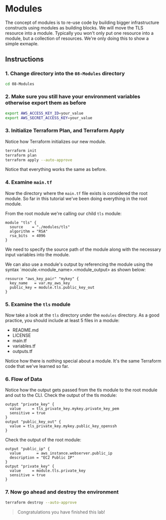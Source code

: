 # Modules

The concept of modules is to re-use code by building bigger infrastructure constructs using modules as building blocks. We will move the TLS resource into a module. Typically you won't only put one resource into a module, but a collection of resources. We're only doing this to show a simple exmaple.

## Instructions

### 1. Change directory into the `08-Modules` directory

```bash
cd 08-Modules
```

### 2. Make sure you still have your environment variables otherwise export them as before

```bash
export AWS_ACCESS_KEY_ID=your_value
export AWS_SECRET_ACCESS_KEY=your_value
```

### 3. Initialize Terraform Plan, and Terraform Apply

Notice how Terraform initializes our new module.

```bash
terraform init
terraform plan
terraform apply --auto-approve
```

Notice that everything works the same as before.

### 4. Examine `main.tf`

Now the directory where the `main.tf` file exists is considered the root module. So far in this tutorial we've been doing everything in the root module.

From the root module we're calling our child `tls` module:

```hcl
module "tls" {
  source    = "./modules/tls"
  algorithm = "RSA"
  rsa_bits  = 4096
}
```

We need to specify the source path of the module along with the necessary input variables into the module.

We can also use a module's output by referencing the module using the syntax `mocule.<module_name>.<module_output> as shown below:

```hcl
resource "aws_key_pair" "mykey" {
  key_name   = var.my_aws_key
  public_key = module.tls.public_key_out
}
```

### 5. Examine the `tls` module

Now take a look at the `tls` directory under the `modules` directory. As a good practice, you should include at least 5 files in a module:

- README.md
- LICENSE
- main.tf
- variables.tf
- outputs.tf

Notice how there is nothing special about a module. It's the same Terraform code that we've learned so far.

### 6. Flow of Data

Notice how the output gets passed from the tls module to the root module and out to the CLI. Check the output of the tls module:

```hcl
output "private_key" {
  value     = tls_private_key.mykey.private_key_pem
  sensitive = true
}
output "public_key_out" {
  value = tls_private_key.mykey.public_key_openssh
}
```

Check the output of the root module:

```hcl
output "public_ip" {
  value       = aws_instance.webserver.public_ip
  description = "EC2 Public IP"
}
output "private_key" {
  value     = module.tls.private_key
  sensitive = true
}
```

### 7. Now go ahead and destroy the environment

```bash
terraform destroy --auto-approve
```

> Congratulations you have finished this lab!
